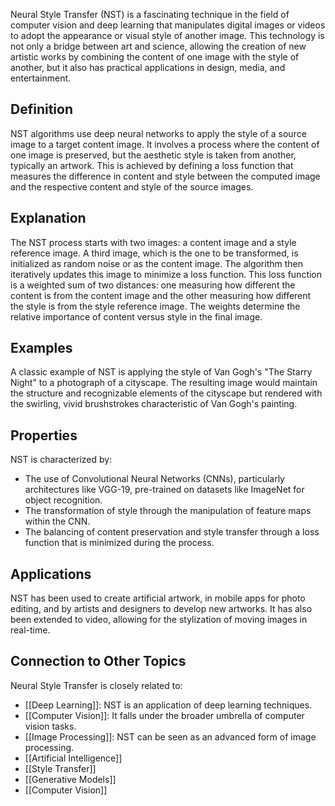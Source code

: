 Neural Style Transfer (NST) is a fascinating technique in the field of computer vision and deep learning that manipulates digital images or videos to adopt the appearance or visual style of another image. This technology is not only a bridge between art and science, allowing the creation of new artistic works by combining the content of one image with the style of another, but it also has practical applications in design, media, and entertainment.

## Definition

NST algorithms use deep neural networks to apply the style of a source image to a target content image. It involves a process where the content of one image is preserved, but the aesthetic style is taken from another, typically an artwork. This is achieved by defining a loss function that measures the difference in content and style between the computed image and the respective content and style of the source images.

## Explanation

The NST process starts with two images: a content image and a style reference image. A third image, which is the one to be transformed, is initialized as random noise or as the content image. The algorithm then iteratively updates this image to minimize a loss function. This loss function is a weighted sum of two distances: one measuring how different the content is from the content image and the other measuring how different the style is from the style reference image. The weights determine the relative importance of content versus style in the final image.

## Examples

A classic example of NST is applying the style of Van Gogh's "The Starry Night" to a photograph of a cityscape. The resulting image would maintain the structure and recognizable elements of the cityscape but rendered with the swirling, vivid brushstrokes characteristic of Van Gogh's painting.

## Properties

NST is characterized by:

- The use of Convolutional Neural Networks (CNNs), particularly architectures like VGG-19, pre-trained on datasets like ImageNet for object recognition.
- The transformation of style through the manipulation of feature maps within the CNN.
- The balancing of content preservation and style transfer through a loss function that is minimized during the process.

## Applications

NST has been used to create artificial artwork, in mobile apps for photo editing, and by artists and designers to develop new artworks. It has also been extended to video, allowing for the stylization of moving images in real-time.

## Connection to Other Topics

Neural Style Transfer is closely related to:

- [[Deep Learning]]: NST is an application of deep learning techniques.
- [[Computer Vision]]: It falls under the broader umbrella of computer vision tasks.
- [[Image Processing]]: NST can be seen as an advanced form of image processing.
- [[Artificial Intelligence]]
- [[Style Transfer]]
- [[Generative Models]]
- [[Computer Vision]]